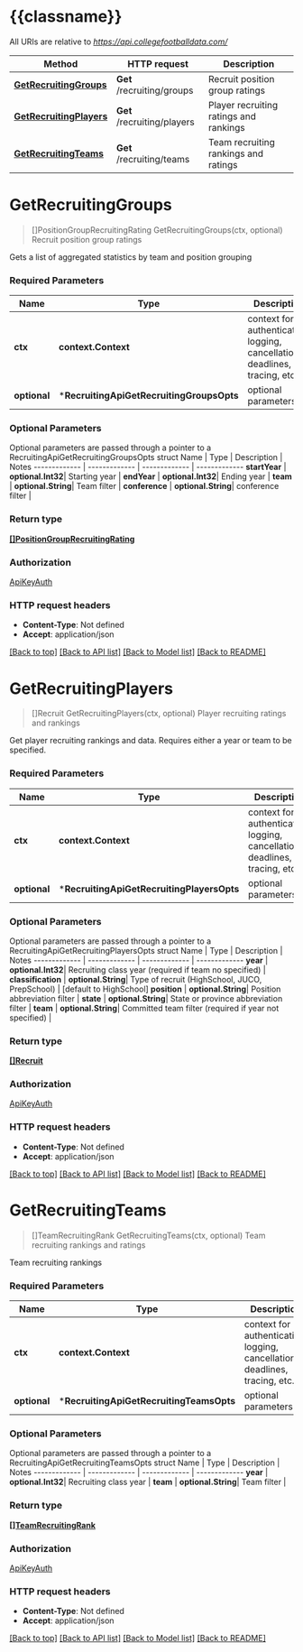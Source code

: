 # {{classname}}

All URIs are relative to *https://api.collegefootballdata.com/*

Method | HTTP request | Description
------------- | ------------- | -------------
[**GetRecruitingGroups**](RecruitingApi.md#GetRecruitingGroups) | **Get** /recruiting/groups | Recruit position group ratings
[**GetRecruitingPlayers**](RecruitingApi.md#GetRecruitingPlayers) | **Get** /recruiting/players | Player recruiting ratings and rankings
[**GetRecruitingTeams**](RecruitingApi.md#GetRecruitingTeams) | **Get** /recruiting/teams | Team recruiting rankings and ratings

# **GetRecruitingGroups**
> []PositionGroupRecruitingRating GetRecruitingGroups(ctx, optional)
Recruit position group ratings

Gets a list of aggregated statistics by team and position grouping

### Required Parameters

Name | Type | Description  | Notes
------------- | ------------- | ------------- | -------------
 **ctx** | **context.Context** | context for authentication, logging, cancellation, deadlines, tracing, etc.
 **optional** | ***RecruitingApiGetRecruitingGroupsOpts** | optional parameters | nil if no parameters

### Optional Parameters
Optional parameters are passed through a pointer to a RecruitingApiGetRecruitingGroupsOpts struct
Name | Type | Description  | Notes
------------- | ------------- | ------------- | -------------
 **startYear** | **optional.Int32**| Starting year | 
 **endYear** | **optional.Int32**| Ending year | 
 **team** | **optional.String**| Team filter | 
 **conference** | **optional.String**| conference filter | 

### Return type

[**[]PositionGroupRecruitingRating**](PositionGroupRecruitingRating.md)

### Authorization

[ApiKeyAuth](../README.md#ApiKeyAuth)

### HTTP request headers

 - **Content-Type**: Not defined
 - **Accept**: application/json

[[Back to top]](#) [[Back to API list]](../README.md#documentation-for-api-endpoints) [[Back to Model list]](../README.md#documentation-for-models) [[Back to README]](../README.md)

# **GetRecruitingPlayers**
> []Recruit GetRecruitingPlayers(ctx, optional)
Player recruiting ratings and rankings

Get player recruiting rankings and data. Requires either a year or team to be specified.

### Required Parameters

Name | Type | Description  | Notes
------------- | ------------- | ------------- | -------------
 **ctx** | **context.Context** | context for authentication, logging, cancellation, deadlines, tracing, etc.
 **optional** | ***RecruitingApiGetRecruitingPlayersOpts** | optional parameters | nil if no parameters

### Optional Parameters
Optional parameters are passed through a pointer to a RecruitingApiGetRecruitingPlayersOpts struct
Name | Type | Description  | Notes
------------- | ------------- | ------------- | -------------
 **year** | **optional.Int32**| Recruiting class year (required if team no specified) | 
 **classification** | **optional.String**| Type of recruit (HighSchool, JUCO, PrepSchool) | [default to HighSchool]
 **position** | **optional.String**| Position abbreviation filter | 
 **state** | **optional.String**| State or province abbreviation filter | 
 **team** | **optional.String**| Committed team filter (required if year not specified) | 

### Return type

[**[]Recruit**](Recruit.md)

### Authorization

[ApiKeyAuth](../README.md#ApiKeyAuth)

### HTTP request headers

 - **Content-Type**: Not defined
 - **Accept**: application/json

[[Back to top]](#) [[Back to API list]](../README.md#documentation-for-api-endpoints) [[Back to Model list]](../README.md#documentation-for-models) [[Back to README]](../README.md)

# **GetRecruitingTeams**
> []TeamRecruitingRank GetRecruitingTeams(ctx, optional)
Team recruiting rankings and ratings

Team recruiting rankings

### Required Parameters

Name | Type | Description  | Notes
------------- | ------------- | ------------- | -------------
 **ctx** | **context.Context** | context for authentication, logging, cancellation, deadlines, tracing, etc.
 **optional** | ***RecruitingApiGetRecruitingTeamsOpts** | optional parameters | nil if no parameters

### Optional Parameters
Optional parameters are passed through a pointer to a RecruitingApiGetRecruitingTeamsOpts struct
Name | Type | Description  | Notes
------------- | ------------- | ------------- | -------------
 **year** | **optional.Int32**| Recruiting class year | 
 **team** | **optional.String**| Team filter | 

### Return type

[**[]TeamRecruitingRank**](TeamRecruitingRank.md)

### Authorization

[ApiKeyAuth](../README.md#ApiKeyAuth)

### HTTP request headers

 - **Content-Type**: Not defined
 - **Accept**: application/json

[[Back to top]](#) [[Back to API list]](../README.md#documentation-for-api-endpoints) [[Back to Model list]](../README.md#documentation-for-models) [[Back to README]](../README.md)

